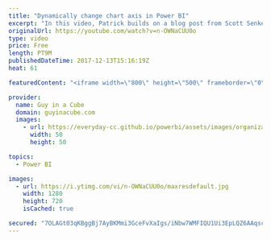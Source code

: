 ```yaml
---
title: "Dynamically change chart axis in Power BI"
excerpt: "In this video, Patrick builds on a blog post from Scott Senkeresty to dynamically change the axis of your visual within Power BI. This uses a combination of Power Query and DAX.  Chris Cook - @Finalyst89  Scott Senkeresty – @ScottSenkeresty  Dynamically changing chart axis http://tinylizard.com/dynamically-changing-chart-axis/"
originalUrl: https://youtube.com/watch?v=n-OWNaCUU0o
type: video
price: Free
length: PT9M
publishedDateTime: 2017-12-13T15:16:19Z
heat: 61

featuredContent: "<iframe width=\"800\" height=\"500\" frameborder=\"0\" src=\"https://www.youtube.com/embed/n-OWNaCUU0o\" allow=\"accelerometer; autoplay; encrypted-media; gyroscope; picture-in-picture\" allowfullscreen></iframe>"

provider:
  name: Guy in a Cube
  domain: guyinacube.com
  images:
    - url: https://everyday-cc.github.io/powerbi/assets/images/organizations/guyinacube.com-50x50.jpg
      width: 50
      height: 50

topics:
  - Power BI

images:
  - url: https://i.ytimg.com/vi/n-OWNaCUU0o/maxresdefault.jpg
    width: 1280
    height: 720
    isCached: true

secured: "7OLAGt03qKBggBj7AyBKMmi3GceFvXaIgs/iNbw7WMFIQU1Ui3EpLQZ6AAqsc1bKjWdCyYuPl2OkQBnW46pQ01wJ49iPjl6at9GithNaY02cf29IeL5HPcio//n0REfIt/gkljQ3IHgFlVDdD9U0hIMaluu/1cpCzAV0RF4x0Ks5akKchPSiAvtLlGktmN4jJYZpXGtq/oKZ6XFwaY8y8M+ArvYCwHhBTjywmeXlfxtSfyeQtfo0lEhOey3yBzJ0ttYssqYUoBxyW+iFJ2Rg1UJVFkIQHB1dAHkdI3jNToo9okFg91jDP1KwuXqaMCI0iXmwmdOU+Wp5dNHbBbtvxsi9C4sATdoeaqKh/UgcgoweFKIifAZ+qASiQQItovJBPga9R4rEJpI6AIv0Wm/Szi01e592KD2zwpELmFqayML0dl3Gor9MrRWk4kadlJfq;UX9JNuIpUbsZmEjXwiMgoQ=="
---
```


